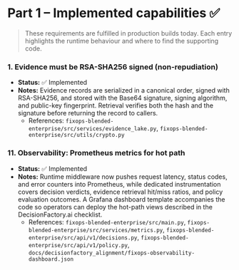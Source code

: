 # Part 1 – Implemented capabilities ✅

> These requirements are fulfilled in production builds today. Each entry highlights the runtime behaviour and where to find the supporting code.

### 1. Evidence must be RSA-SHA256 signed (non-repudiation)
- **Status:** ✅ Implemented
- **Notes:** Evidence records are serialized in a canonical order, signed with RSA-SHA256, and stored with the Base64 signature, signing algorithm, and public-key fingerprint. Retrieval verifies both the hash and the signature before returning the record to callers.
  - References: `fixops-blended-enterprise/src/services/evidence_lake.py`, `fixops-blended-enterprise/src/utils/crypto.py`

### 11. Observability: Prometheus metrics for hot path
- **Status:** ✅ Implemented
- **Notes:** Runtime middleware now pushes request latency, status codes, and error counters into Prometheus, while dedicated instrumentation covers decision verdicts, evidence retrieval hit/miss ratios, and policy evaluation outcomes. A Grafana dashboard template accompanies the code so operators can deploy the hot-path views described in the DecisionFactory.ai checklist.
  - References: `fixops-blended-enterprise/src/main.py`, `fixops-blended-enterprise/src/services/metrics.py`, `fixops-blended-enterprise/src/api/v1/decisions.py`, `fixops-blended-enterprise/src/api/v1/policy.py`, `docs/decisionfactory_alignment/fixops-observability-dashboard.json`

